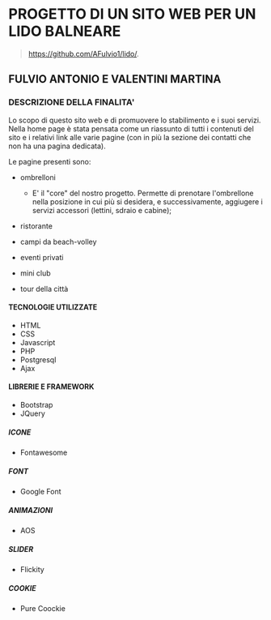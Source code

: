 # PROGETTO DI UN SITO WEB PER UN LIDO BALNEARE

> <https://github.com/AFulvio1/lido/>.

## FULVIO ANTONIO E VALENTINI MARTINA

### DESCRIZIONE DELLA FINALITA'

Lo scopo di questo sito web e di promuovere lo stabilimento e i suoi servizi. Nella home page è stata pensata come un riassunto di tutti i contenuti del sito e i relativi link alle varie pagine (con in più la sezione dei contatti che non ha una pagina dedicata).

Le pagine presenti sono:

- ombrelloni
  - E' il "core" del nostro progetto. Permette di prenotare l'ombrellone nella posizione in cui più si desidera, e successivamente, aggiugere i servizi accessori (lettini, sdraio e cabine);

- ristorante
- campi da beach-volley
- eventi privati
- mini club
- tour della città

#### TECNOLOGIE UTILIZZATE

- HTML
- CSS
- Javascript
- PHP
- Postgresql
- Ajax

#### LIBRERIE E FRAMEWORK

- Bootstrap
- JQuery

##### ICONE

- Fontawesome

##### FONT

- Google Font

##### ANIMAZIONI

- AOS

##### SLIDER

- Flickity

##### COOKIE

- Pure Coockie

